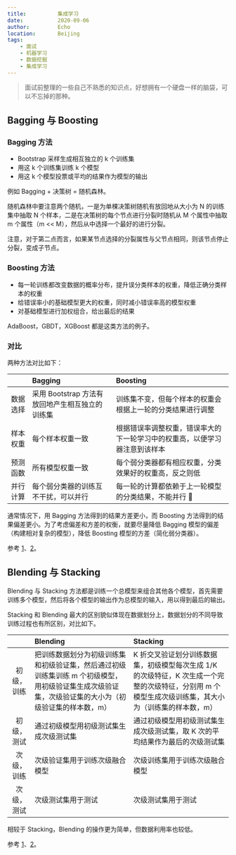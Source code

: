 ```yaml
---
title:          集成学习
date:           2020-09-06
author:         Echo
location:       Beijing 
tags: 
    - 面试
    - 机器学习
    - 数据挖掘
    - 集成学习
---
```


> 面试前整理的一些自己不熟悉的知识点，好想拥有一个硬盘一样的脑袋，可以不忘掉的那种。

## Bagging 与 Boosting

### Bagging 方法

* Bootstrap 采样生成相互独立的 k 个训练集
* 用这 k 个训练集训练 k 个模型
* 用这 k 个模型投票或平均的结果作为模型的输出

例如 Bagging + 决策树 = 随机森林。

随机森林中要注意两个随机，一是为单棵决策树随机有放回地从大小为 N 的训练集中抽取 N 个样本，二是在决策树的每个节点进行分裂时随机从 M 个属性中抽取 m 个属性（m << M），然后从中选择一个最好的进行分裂。

注意，对于第二点而言，如果某节点选择的分裂属性与父节点相同，则该节点停止分裂，变成子节点。

### Boosting 方法

* 每一轮训练都改变数据的概率分布，提升误分类样本的权重，降低正确分类样本的权重
* 给错误率小的基础模型更大的权重，同时减小错误率高的模型权重
* 对基础模型进行加权组合，给出最后的结果

AdaBoost，GBDT，XGBoost 都是这类方法的例子。

### 对比

两种方法对比如下：

| | Bagging | Boosting |
|:--:|:-----|:--------|
| 数据选择 | 采用 Bootstrap 方法有放回地产生相互独立的训练集 | 训练集不变，但每个样本的权重会根据上一轮的分类结果进行调整 |
| 样本权重 | 每个样本权重一致 | 根据错误率调整权重，错误率大的下一轮学习中的权重高，以便学习器注意到该样本 |
| 预测函数 | 所有模型权重一致 | 每个弱分类器都有相应权重，分类效果好的权重高，反之则低 |
| 并行计算 | 每个弱分类器的训练互不干扰，可以并行 | 每一轮的计算都依赖于上一轮模型的分类结果，不能并行 :no_good: |

通常情况下，用 Bagging 方法得到的结果方差更小，而 Boosting 方法得到的结果偏差更小。为了考虑偏差和方差的权衡，就要尽量降低 Bagging 模型的偏差（构建相对复杂的模型），降低 Boosting 模型的方差（简化弱分类器）。

参考 [1](https://medium.com/@pkqiang49/%E4%B8%80%E6%96%87%E7%9C%8B%E6%87%82%E9%9B%86%E6%88%90%E5%AD%A6%E4%B9%A0-%E8%AF%A6%E8%A7%A3-bagging-boosting-%E4%BB%A5%E5%8F%8A%E4%BB%96%E4%BB%AC%E7%9A%84-4-%E7%82%B9%E5%8C%BA%E5%88%AB-6e3c72df05b8)、[2](https://zhuanlan.zhihu.com/p/27689464)。

## Blending 与 Stacking

Blending 与 Stacking 方法都是训练一个总模型来组合其他各个模型，首先需要训练多个模型，然后将各个模型的输出作为总模型的输入，用以得到最后的输出。

<!-- 理论上，只要采取合适的模型组合策略，Stacking 就可以表示前两种方法。但实际中，通常采用逻辑回归作为最后的总模型。 -->

Stacking 和 Blending 最大的区别貌似体现在数据划分上，数据划分的不同导致训练过程也有所区别，对比如下。

|      | Blending | Stacking |
|:----:|:--------|:---------|
| 初级，训练 | 把训练数据划分为初级训练集和初级验证集，然后通过初级训练集训练 m 个初级模型，用初级验证集生成次级验证集，次级验证集的大小为（初级验证集的样本数，m） | K 折交叉验证划分训练数据集，初级模型每次生成 1/K 的次级特征，K 次生成一个完整的次级特征，分别用 m 个模型生成次级训练集，其大小为（训练集的样本数，m）
| 初级，测试 | 通过初级模型用初级测试集生成次级测试集 | 通过初级模型用初级测试集生成次级测试集，取 K 次的平均结果作为最后的次级测试集 |
| 次级，训练 | 次级验证集用于训练次级融合模型 | 次级训练集用于训练次级融合模型 |
| 次级，测试 | 次级测试集用于测试 | 次级测试集用于测试 |

相较于 Stacking，Blending 的操作更为简单，但数据利用率也较低。

参考 [1](https://blog.csdn.net/weixin_43467711/article/details/100749340)、[2](https://blog.csdn.net/weixin_43467711/article/details/105258441)。
